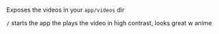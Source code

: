 Exposes the videos in your `app/videos` dir

`/` starts the app the plays the video in high contrast, looks great w anime